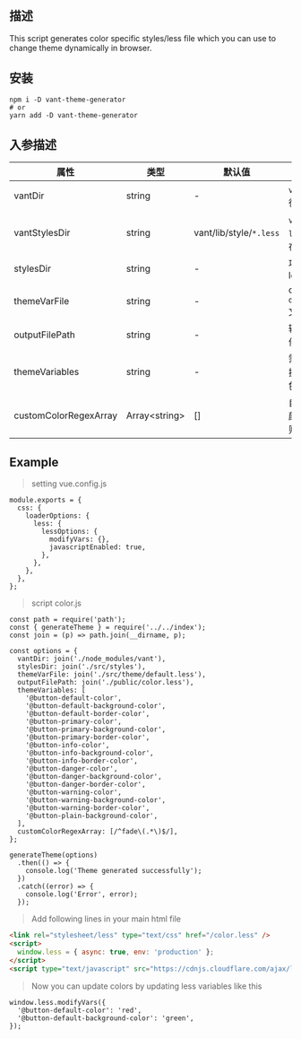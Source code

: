 ## 描述
This script generates color specific styles/less file which you can use to change theme dynamically in browser.

## 安装
```
npm i -D vant-theme-generator
# or
yarn add -D vant-theme-generator
```

## 入参描述
属性 | 类型 | 默认值 | 描述
---|---|---|---
vantDir | string | - | `vant`路径
vantStylesDir | string | vant/lib/style/`*.less` | `vant`中`less`所在目录
stylesDir | string | - | 项目less
themeVarFile | string | - | color `default`文件
outputFilePath | string | - | 输出文件目录
themeVariables | string | - | 需要替换的颜色变量
customColorRegexArray | Array\<string\> | [] | 自定义颜色正则

## Example
> setting vue.config.js
```
module.exports = {
  css: {
    loaderOptions: {
      less: {
        lessOptions: {
          modifyVars: {},
          javascriptEnabled: true,
        },
      },
    },
  },
};
```
> script color.js
```
const path = require('path');
const { generateTheme } = require('../../index');
const join = (p) => path.join(__dirname, p);

const options = {
  vantDir: join('./node_modules/vant'),
  stylesDir: join('./src/styles'),
  themeVarFile: join('./src/theme/default.less'),
  outputFilePath: join('./public/color.less'),
  themeVariables: [
    '@button-default-color',
    '@button-default-background-color',
    '@button-default-border-color',
    '@button-primary-color',
    '@button-primary-background-color',
    '@button-primary-border-color',
    '@button-info-color',
    '@button-info-background-color',
    '@button-info-border-color',
    '@button-danger-color',
    '@button-danger-background-color',
    '@button-danger-border-color',
    '@button-warning-color',
    '@button-warning-background-color',
    '@button-warning-border-color',
    '@button-plain-background-color',
  ],
  customColorRegexArray: [/^fade\(.*\)$/],
};

generateTheme(options)
  .then(() => {
    console.log('Theme generated successfully');
  })
  .catch((error) => {
    console.log('Error', error);
  });

```

> Add following lines in your main html file
```html
<link rel="stylesheet/less" type="text/css" href="/color.less" />
<script>
  window.less = { async: true, env: 'production' };
</script>
<script type="text/javascript" src="https://cdnjs.cloudflare.com/ajax/libs/less.js/2.7.2/less.min.js"></script>
```

> Now you can update colors by updating less variables like this
```
window.less.modifyVars({
  '@button-default-color': 'red',
  '@button-default-background-color': 'green',
});
```
